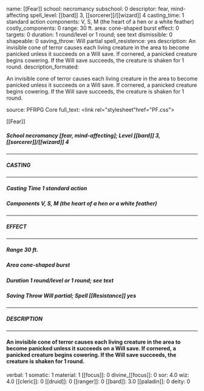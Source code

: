 name: [[Fear]]
school: necromancy
subschool: 0
descriptor: fear, mind-affecting
spell_level: [[bard]] 3, [[sorcerer]]/[[wizard]] 4
casting_time: 1 standard action
components: V, S, M (the heart of a hen or a white feather)
costly_components: 0
range: 30 ft.
area: cone-shaped burst
effect: 0
targets: 0
duration: 1 round/level or 1 round; see text
dismissible: 0
shapeable: 0
saving_throw: Will partial
spell_resistence: yes
description: An invisible cone of terror causes each living creature in the area to become panicked unless it succeeds on a Will save. If cornered, a panicked creature begins cowering. If the Will save succeeds, the creature is shaken for 1 round.
description_formated: <p>An invisible cone of terror causes each living creature in the area to become panicked unless it succeeds on a Will save. If cornered, a panicked creature begins cowering. If the Will save succeeds, the creature is shaken for 1 round.</p>
source: PFRPG Core
full_text: <link rel="stylesheet"href="PF.css"><div class="heading"><p class="alignleft">[[Fear]]</p><div style="clear: both;"></div></div><div><h5><b>School </b>necromancy [fear, mind-affecting]; <b>Level </b>[[bard]] 3, [[sorcerer]]/[[wizard]] 4</h5></div><hr/><div><h5><b>CASTING</b></h5></div><hr/><div><h5><b>Casting Time </b>1 standard action</h5><h5><b>Components </b>V, S, M (the heart of a hen or a white feather)</h5></div><hr/><div><h5><b>EFFECT</b></h5></div><hr/><div><h5><b>Range </b>30 ft.</h5><h5><b>Area </b>cone-shaped burst</h5><h5><b>Duration </b>1 round/level or 1 round; see text</h5><h5><b>Saving Throw </b>Will partial; <b>Spell [[Resistance]] </b>yes</h5></div><hr/><div><h5><b>DESCRIPTION</b></h5></div><hr/><div><h4><p>An invisible cone of terror causes each living creature in the area to become panicked unless it succeeds on a Will save. If cornered, a panicked creature begins cowering. If the Will save succeeds, the creature is shaken for 1 round.</p></h4></div>
verbal: 1
somatic: 1
material: 1
[[focus]]: 0
divine_[[focus]]: 0
sor: 4.0
wiz: 4.0
[[cleric]]: 0
[[druid]]: 0
[[ranger]]: 0
[[bard]]: 3.0
[[paladin]]: 0
deity: 0
